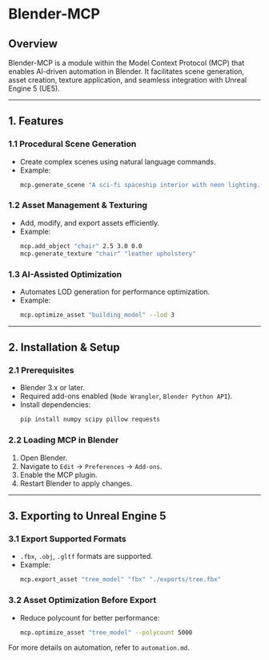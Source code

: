 # Blender-MCP

## Overview
Blender-MCP is a module within the Model Context Protocol (MCP) that enables AI-driven automation in Blender. It facilitates scene generation, asset creation, texture application, and seamless integration with Unreal Engine 5 (UE5).

---

## **1. Features**
### **1.1 Procedural Scene Generation**
- Create complex scenes using natural language commands.
- Example:
  ```bash
  mcp.generate_scene "A sci-fi spaceship interior with neon lighting."
  ```

### **1.2 Asset Management & Texturing**
- Add, modify, and export assets efficiently.
- Example:
  ```bash
  mcp.add_object "chair" 2.5 3.0 0.0
  mcp.generate_texture "chair" "leather upholstery"
  ```

### **1.3 AI-Assisted Optimization**
- Automates LOD generation for performance optimization.
- Example:
  ```bash
  mcp.optimize_asset "building_model" --lod 3
  ```

---

## **2. Installation & Setup**
### **2.1 Prerequisites**
- Blender 3.x or later.
- Required add-ons enabled (`Node Wrangler`, `Blender Python API`).
- Install dependencies:
  ```bash
  pip install numpy scipy pillow requests
  ```

### **2.2 Loading MCP in Blender**
1. Open Blender.
2. Navigate to `Edit` → `Preferences` → `Add-ons`.
3. Enable the MCP plugin.
4. Restart Blender to apply changes.

---

## **3. Exporting to Unreal Engine 5**
### **3.1 Export Supported Formats**
- `.fbx`, `.obj`, `.gltf` formats are supported.
- Example:
  ```bash
  mcp.export_asset "tree_model" "fbx" "./exports/tree.fbx"
  ```

### **3.2 Asset Optimization Before Export**
- Reduce polycount for better performance:
  ```bash
  mcp.optimize_asset "tree_model" --polycount 5000
  ```

For more details on automation, refer to `automation.md`.


